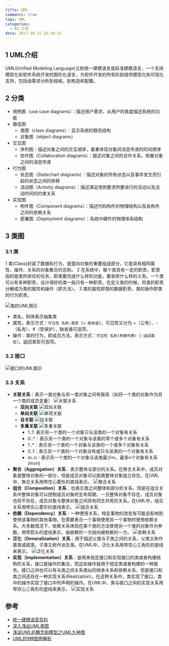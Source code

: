 ```yaml
---
title: UML
comments: true
tags: UML
categories:
  - 03.工具
date: 2017-10-15 16:36:32
---
```

## 1 UML介绍

UML(Unified Modeling Language)又称统一建模语言或标准建模语言，一个支持模型化和软件系统开发的图形化语言，为软件开发的所有阶段提供模型化和可视化支持，包括由需求分析到规格，到构造和配置。 

<!--more-->

## 2 分类

- 用例图（use case diagrams）：描述用户需求，从用户的角度描述系统的功能
- 静态图
    - 类图（class  diagrams）：显示系统的静态结构
    - 对象图（object diagrams）
- 交互图
    - 序列图：描述对象之间的交互顺序，着重体现对象间消息传递的时间顺序
    - 协作图（Collaboration diagrams）：描述对象之间的合作关系，侧重对象之间的消息传递 
- 行为图
    - 状态图（Statechart diagrams）：描述对象的所有状态以及事件发生而引起的状态之间的转移
    - 活动图（Activity diagrams）：描述满足用例要求所要进行的活动以及活动时间的约束关系
- 实现图  
    - 构件图（Component diagrams）：描述代码构件的物理结构以及各构件之间的依赖关系
    - 部署图（Deployment diagrams）：系统中硬件的物理体系结构

## 3 类图

### 3.1 类

1 类(Class)封装了数据和行为，是面向对象的重要组成部分，它是具有相同属性、操作、关系的对象集合的总称。
2 在系统中，每个类具有一定的职责，职责指的是类所担任的任务，即类要完成什么样的功能，要承担什么样的义务。一个类可以有多种职责，设计得好的类一般只有一种职责，在定义类的时候，将类的职责分解成为类的属性和操作（即方法）。
3 类的属性即类的数据职责，类的操作即类的行为职责。

![类的UML图示](/images/posts/UML1.jpg)

- 类名，斜体表示抽象类
- 属性，表示方式：`可见性 名称:类型 [= 缺省值]`，可见性又分为 +（公有）、-（私有）、#（受保护），缺省值可选项。
- 操作：类的行为，即成员方法。表示方式：`可见性 名称(参数列表) [:返回类型]`，返回类型可选项。

### 3.2 接口

![接口的UML图示](http://www.uml.org.cn/oobject/images/20121123113.jpg)

### 3.3 关系

- **关联关系**：表示一类对象与另一类对象之间有联系（如将一个类的对象作为另一个类的成员变量）
![关联关系](http://www.uml.org.cn/oobject/images/2012112314.jpg)
    - **双向关联**
    ![双向关联](http://www.uml.org.cn/oobject/images/2012112315.jpg)
    - **单向关联**
    ![单项关联](http://www.uml.org.cn/oobject/images/2012112316.jpg)
    - **自关联**
    ![自关联](http://www.uml.org.cn/oobject/images/2012112317.jpg)
    - **多重关联**
    ![多重关联](http://www.uml.org.cn/oobject/images/2012112318.jpg)
        - 1..1: 表示另一个类的一个对象只与该类的一个对象有关系
        - 0..*：表示另一个类的一个对象与该类的零个或多个对象有关系
        - 1..*：表示另一个类的一个对象与该类的一个或多个对象有关系
        - 0..1：表示另一个类的一个对象没有或只与该类的一个对象有关系
        - m..n：表示另一个类的一个对象与该类最少m，最多n个对象有关系 (m≤n)
- **聚合（Aggregation）关系**：表示整体与部分的关系。在聚合关系中，成员对象是整体对象的一部分，但是成员对象可以脱离整体对象独立存在。在UML中，聚合关系用带空心菱形的直线表示。
![聚合关系](http://www.uml.org.cn/oobject/images/2012112319.jpg)
- **组合（Composition）关系**：也表示类之间整体和部分的关系，但是在组合关系中整体对象可以控制成员对象的生命周期，一旦整体对象不存在，成员对象也将不存在，成员对象与整体对象之间具有同生共死的关系。在UML中，组合关系用带实心菱形的直线表示。
![组合关系](http://www.uml.org.cn/oobject/images/20121123110.jpg)
- **依赖（Dependency）关系**：一种使用关系，特定事物的改变有可能会影响到使用该事物的其他事物，在需要表示一个事物使用另一个事物时使用依赖关系。大多数情况下，依赖关系体现在某个类的方法使用另一个类的对象作为参数。用带箭头的虚线表示，由依赖的一方指向被依赖的一方。
![依赖关系](http://www.uml.org.cn/oobject/images/20121123111.jpg)
- **泛化（Generalization）关系**：用于描述父类与子类之间的关系，父类又称作基类或超类，子类又称作派生类。在UML中，泛化关系用带空心三角形的直线来表示。
![泛化关系](http://www.uml.org.cn/oobject/images/20121123112.jpg)
- **实现（Implementation）关系**：是用来规定接口和实现接口的类或者构建结构的关系，接口是操作的集合，而这些操作就用于规定类或者构建的一种服务。接口之间也可以有与类之间关系类似的继承关系和依赖关系，但是接口和类之间还存在一种实现关系(Realization)，在这种关系中，类实现了接口，类中的操作实现了接口中所声明的操作。在UML中，类与接口之间的实现关系用带空心三角形的虚线来表示。
![实现关系](http://www.uml.org.cn/oobject/images/20121123114.jpg)

## 参考

- [统一建模语音百科](https://baike.baidu.com/item/%E7%BB%9F%E4%B8%80%E5%BB%BA%E6%A8%A1%E8%AF%AD%E8%A8%80/3160571?fr=aladdin&fromid=446747&fromtitle=UML)
- [深入浅出UML类图](http://www.uml.org.cn/oobject/201211231.asp)
- [浅谈UML的概念和模型之UML九种图](http://blog.csdn.net/jiuqiyuliang/article/details/8552956/)
- [UML的9种图例解析](http://blog.csdn.net/fatherican/article/details/44966891)